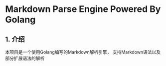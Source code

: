 # Markdown Parse Engine Powered By Golang

## 1. 介绍

本项目是一个使用Golang编写的Markdown解析引擎，
支持Markdown语法以及部分扩展语法的解析
